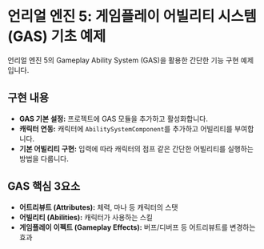 # 언리얼 엔진 5: 게임플레이 어빌리티 시스템 (GAS) 기초 예제
언리얼 엔진 5의 Gameplay Ability System (GAS)을 활용한 간단한 기능 구현 예제입니다.
## 구현 내용
*   **GAS 기본 설정:** 프로젝트에 GAS 모듈을 추가하고 활성화합니다.
*   **캐릭터 연동:** 캐릭터에 `AbilitySystemComponent`를 추가하고 어빌리티를 부여합니다.
*   **기본 어빌리티 구현:** 입력에 따라 캐릭터의 점프 같은 간단한 어빌리티를 실행하는 방법을 다룹니다.

## GAS 핵심 3요소
*   **어트리뷰트 (Attributes):** 체력, 마나 등 캐릭터의 스탯
*   **어빌리티 (Abilities):** 캐릭터가 사용하는 스킬
*   **게임플레이 이펙트 (Gameplay Effects):** 버프/디버프 등 어트리뷰트를 변경하는 효과
